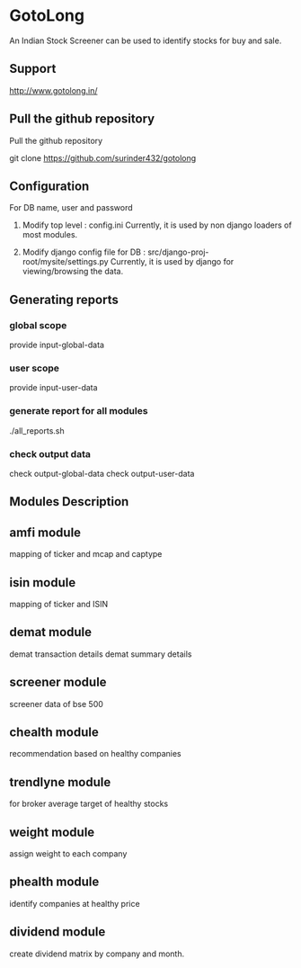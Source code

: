 # GotoLong

An Indian Stock Screener can be used to identify stocks for buy and sale.

## Support
http://www.gotolong.in/

## Pull the github repository

Pull the github repository

git clone https://github.com/surinder432/gotolong

## Configuration

For DB name, user and password

1. Modify top level : config.ini
Currently, it is used by non django loaders of most modules.

2. Modify django config file for DB : src/django-proj-root/mysite/settings.py
Currently, it is used by django for viewing/browsing the data.

## Generating reports

### global scope
provide input-global-data 

### user scope
provide input-user-data

### generate report for all modules
./all_reports.sh

### check output data
check output-global-data
check output-user-data

## Modules Description

## amfi module

mapping of ticker and mcap and captype

## isin module

mapping of ticker and ISIN

## demat module

demat transaction details
demat summary details

## screener module

screener data of bse 500

## chealth module

recommendation based on healthy companies 

## trendlyne module

for broker average target of healthy stocks

## weight module

assign weight to each company

## phealth module

identify companies at healthy price

## dividend module

create dividend matrix by company and month.